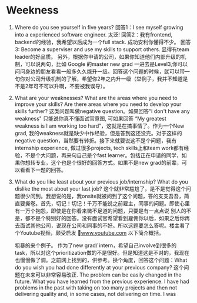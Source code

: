 # Weekness

1. Where do you see yourself in five years? 回答1：I see myself growing into a experienced software engineer. 太泛! 回答2：我有frontend, backend的经验，我希望以后成为一个full stack. 成功安利你懂得不少。 回答3: Become a superviser and use my skills to support others. 显得有team leader的好品质。 另外，根据你申请的公司，如果你知道他们内部升级的机制，可以说两句，比如 Google 的master new grad 一进去是Level3,你可以问问身边的朋友看看一般多久久能升一级。回答这个问题的时候，就可以带一句你对公司升级机制的了解，希望你2年之内升一级（举例子，我并不知道是不是2年可不可以升啊，不要被我误导）。
2. What are your weaknesses? What are the areas where you need to improve your skills? Are there areas where you need to develop your skills further? 这类问题叫做negative question。如果回答“I don't have any weakness" 只能说你真不懂面试官意图, 可如果回答 “My greatest weakness is I am working too hard”，这就是在搞事情了。作为一个New grad, 我的weakness就是缺少中作经验，但是答到这还没完。对于这样的negative question，当然要有转折。接下来就要说这不是个问题，我有internship experience, 做过很多projects, tech skills上和team work都有经验，不是个大问题，再来句自己是个fast learner。包括正在申请的同学，如果你想转专业，这个也是个很好的回答方式。如果不是new grad的前辈，可以看看下一题的回答。
3.  What do you like least about your previous job/internship? What do you dislike the most about your last job? 这个就非常尴尬了，是不是觉得这个问题很少问到。我想说的是，我onsite就被问到了这个问题，答的支支吾吾，简直要撕卷。首先，切记！切记！千万不能说之前雇主，同事的问题。即使心里有一万个抱怨，即使是在你看来微不足道的问题，只要是有一点点说 别人的不是，都不是个特别好的回答。没有面试官希望看到雇佣你以后，如果之后你再去面试其他公司，说现在公司和同事的不好。所以这题要怎么答呢。楼主看了个Youtube视频，颇受启发 🔗www.youtube.com 以下简介概括。

    粗暴的来个例子。 作为了new grad/ intern，希望自己involve到很多的task，所以对这个prioritization做的不是很好。但是知道这是不对的，我现在也慢慢做了调。之前网上找到的，供参考。换个角度，回答这个问题：What do you wish you had done differently at your previous company? 这个问题在未来可以非常容易改正. The problem can be easily changed in the future. What you have learned from the previous experience. I have had problems in the past with taking on too many projects and then not delivering quality and, in some cases, not delivering on time. I was
